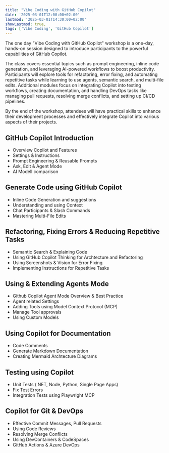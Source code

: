 ```yaml
---
title: "Vibe Coding with GitHub Copilot"
date: '2025-03-01T12:00:00+02:00'
lastmod: '2025-03-01T14:30:00+02:00'
showLastmod: true,
tags: ['Vibe Coding', 'GitHub Copilot']
---
```


The one day "Vibe Coding with GitHub Copilot" workshop is a one-day, hands-on session designed to introduce participants to the powerful capabilities of GitHub Copilot. 

The class covers essential topics such as prompt engineering, inline code generation, and leveraging AI-powered workflows to boost productivity. Participants will explore tools for refactoring, error fixing, and automating repetitive tasks while learning to use agents, semantic search, and multi-file edits. Additional modules focus on integrating Copilot into testing workflows, creating documentation, and handling DevOps tasks like managing pull requests, resolving merge conflicts, and setting up CI/CD pipelines. 

By the end of the workshop, attendees will have practical skills to enhance their development processes and effectively integrate Copilot into various aspects of their projects.

## GitHub Copilot Introduction​

- Overview Copilot and Features
- Settings & Instructions
- Prompt Engineering & Reusable Prompts
- Ask, Edit & Agent Mode
- AI Modell comparison

## Generate Code using GitHub Copilot​

- Inline Code Generation and suggestions
- Understanding and using Context
- Chat Participants & Slash Commands
- Mastering Multi-File Edits

## Refactoring, Fixing Errors ​& Reducing Repetitive Tasks​

- Semantic Search & Explaining Code
- Using GitHub Copilot Thinking for Archtecture and Refactoring
- Using Screenshots & Vision for Error Fixing
- Implementing Instructions for Repetitive Tasks

## Using & Extending Agents Mode

- Github Copilot Agent Mode Overview & Best Practice
- Agent related Settings
- Adding Tools using Model Context Protocol (MCP)
- Manage Tool approvals
- Using Custom Models

## Using Copilot for Documentation​

- Code Comments
- Generate Markdown Documentation
- Creating Mermaid Archtecture Diagrams

## Testing using Copilot​

- Unit Tests (.NET, Node, Python, Single Page Apps)
- Fix Test Errors
- Integration Tests using Playwright MCP

## Copilot for Git & DevOps​

- Effective Commit Messages, Pull Requests
- Using Code Reviews
- Resolving Merge Conflicts
- Using DevContainers & CodeSpaces
- GitHub Actions & Azure DevOps
